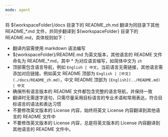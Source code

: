 ```yaml
---
mode: agent
---
```


将 ${workspaceFolder}/docs 目录下的 README_zh.md 翻译为同目录下其他 README\_\*.md 文件，并同步翻译到 ${workspaceFolder} 目录下的 README.md，具体规则如下：

- 翻译内容需使用 markdown 语法编写
- ${workspaceFolder}/README.md 为英文版本，其他语言的 README 文件命名为 README\_\*.md，其中 \* 为对应语言缩写，如简体中文为 `zh`
- 顶部需包含语言导航，例如 `English | 中文`，当前语言无需链接，其他语言需添加对应链接。例如英文 README 顶部为 `English | [中文](./docs/README_zh.md)`，中文 README 顶部为 `[English](../README.md) | 中文`
- 确保所有语言版本的 README 文件都包含完整的语言导航，并保持一致
- 翻译时无需逐字逐句，只需尽量采用目标语言的专业术语和常用表达，符合目标语言的语法和表达习惯
- 不要修改英文版本的 License 内容，始终将英文 License 内容翻译到其他语言的 README 文件中
- 不要修改英文版本的 License 内容，总是将英文版本的 License 内容翻译到其他语言的 README 文件中。
